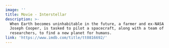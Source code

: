 ```yaml
---
image: ''
title: Movie - Interstellar
description: >-
  When Earth becomes uninhabitable in the future, a farmer and ex-NASA pilot,
  Joseph Cooper, is tasked to pilot a spacecraft, along with a team of
  researchers, to find a new planet for humans.
link: 'https://www.imdb.com/title/tt0816692/'
---
```


